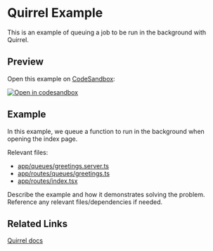 # Quirrel Example

This is an example of queuing a job to be run in the background with Quirrel.

## Preview

Open this example on [CodeSandbox](https://codesandbox.com):

[![Open in codesandbox](https://codesandbox.io/static/img/play-codesandbox.svg)](https://codesandbox.io/s/github/remix-run/remix/tree/main/examples/quirrel)

## Example

In this example, we queue a function to run in the background when opening the index page.

Relevant files:
- [app/queues/greetings.server.ts](app/queues/greetings.server.ts)
- [app/routes/queues/greetings.ts](app/routes/queues/greetings.ts)
- [app/routes/index.tsx](app/routes/index.tsx)

Describe the example and how it demonstrates solving the problem. Reference any relevant files/dependencies if needed.

## Related Links

[Quirrel docs](https://docs.quirrel.dev/api/remix)
